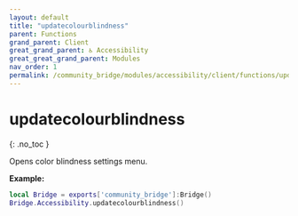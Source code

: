 ```yaml
---
layout: default
title: "updatecolourblindness"
parent: Functions
grand_parent: Client
great_grand_parent: ♿ Accessibility
great_great_grand_parent: Modules
nav_order: 1
permalink: /community_bridge/modules/accessibility/client/functions/updatecolourblindness/
---
```


# updatecolourblindness
{: .no_toc }

Opens color blindness settings menu.

**Example:**
```lua
local Bridge = exports['community_bridge']:Bridge()
Bridge.Accessibility.updatecolourblindness()
```